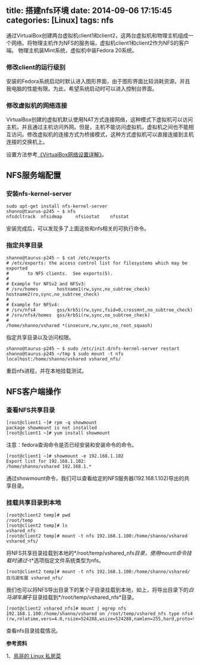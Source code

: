title: 搭建nfs环境
date: 2014-09-06 17:15:45
categories: [Linux]
tags: nfs
---


通过VirtualBox创建两台虚拟机client1和client2，这两台虚拟机和物理主机组成一个网络。将物理主机作为NFS的服务端，虚拟机client1和client2作为NFS的客户端。 物理主机装Mint系统，虚拟机中装Fedora 20系统。

<!--more-->


### 修改client的运行级别

安装的Fedora系统启动时默认进入图形界面，由于图形界面比较消耗资源，并且我电脑的性能有限。为此，希望系统启动时可以进入控制台界面。

### 修改虚拟机的网络连接

VirtualBox创建的虚拟机默认使用NAT方式连接网络，这种模式下虚拟机可以访问主机，并且通过主机访问外网。但是，主机不能访问虚拟机，虚拟机之间也不能相互访问。修改虚拟机的连接方式为桥接模式，这种方式虚拟机可以直接连接到主机连接的交换机上。

设置方法参考[《VirtualBox网络设置详解》](http://reverland.bitbucket.org/VirtualBox_net.html)。


## NFS服务端配置

### 安装nfs-kernel-server

```
sudo apt-get install nfs-kernel-server
shanno@taurus-p245 ~ $ nfs
nfsdcltrack  nfsidmap     nfsiostat    nfsstat
```
安装完成后，可以发现多了上面这些和nfs相关的可执行命令。

### 指定共享目录

```
shanno@taurus-p245 ~ $ cat /etc/exports 
# /etc/exports: the access control list for filesystems which may be exported
#       to NFS clients.  See exports(5).
#
# Example for NFSv2 and NFSv3:
# /srv/homes       hostname1(rw,sync,no_subtree_check) hostname2(ro,sync,no_subtree_check)
#
# Example for NFSv4:
# /srv/nfs4        gss/krb5i(rw,sync,fsid=0,crossmnt,no_subtree_check)
# /srv/nfs4/homes  gss/krb5i(rw,sync,no_subtree_check)
#
/home/shanno/vshared *(insecure,rw,sync,no_root_squash)
```
指定共享目录以及访问权限。


```
shanno@taurus-p245 ~ $ sudo /etc/init.d/nfs-kernel-server restart
shanno@taurus-p245 ~/tmp $ sudo mount -t nfs localhost:/home/shanno/vshared vshared_nfs/
```
重启nfs进程，并在本地挂载测试。


## NFS客户端操作

### 查看NFS共享目录

```
[root@client1 ~]# rpm -q showmount
package showmount is not installed
[root@client1 ~]# yum install showmount
```
注意：fedora查询命令是否已经安装和安装命令的命令。

```
[root@client1 ~]# showmount -e 192.168.1.102
Export list for 192.168.1.102:
/home/shanno/vshared 192.168.1.*
```
通过showmount命令，我们可以查看给定的NFS服务器(192.168.1.102)导出的共享目录。

### 挂载共享目录到本地

```
[root@client2 temp]# pwd
/root/temp
[root@client2 temp]# ls
vshared_nfs
[root@client2 temp]# mount -t nfs 192.168.1.100:/home/shanno/vshared vshared_nfs/
```
将NFS共享目录挂载到本地的*/root/temp/vshared_nfs*目录，使用*mount*命令挂载时通过*-t*选项指定文件系统类型为nfs。

```
[root@client2 temp]# mount -t nfs 192.168.1.100:/home/shanno/vshared/白马湖车展 vshared_nfs/
```
我们也可以将NFS导出目录下的某个子目录挂载到本地，如上，将导出目录下的*白马湖车展*子目录挂载到*/root/temp/vshared_nfs*目录。

```
[root@client2 vshared_nfs]# mount | egrep nfs
192.168.1.100:/home/shanno/vshared on /root/temp/vshared_nfs type nfs4 (rw,relatime,vers=4.0,rsize=524288,wsize=524288,namlen=255,hard,proto=tcp,port=0,timeo=600,retrans=2,sec=sys,clientaddr=192.168.1.103,local_lock=none,addr=192.168.1.100)
```
查看nfs目录挂载情况。

**参考资料**

1、[鳥哥的 Linux 私房菜](http://linux.vbird.org/linux_server/0330nfs.php)



